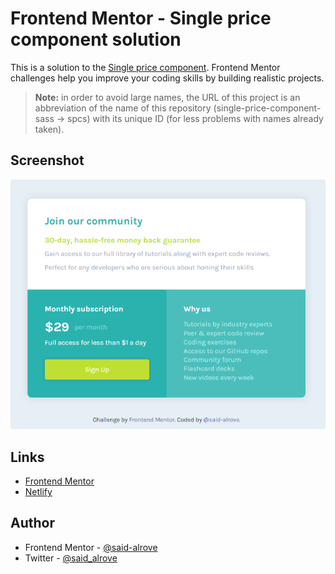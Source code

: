 # Frontend Mentor - Single price component solution

This is a solution to the [Single price component](https://www.frontendmentor.io/challenges/single-price-grid-component-5ce41129d0ff452fec5abbbc/hub/single-price-component-71-patternsass-63HniM0Hd). Frontend Mentor challenges help you improve your coding skills by building realistic projects. 

> **Note:** in order to avoid large names, the URL of this project is an abbreviation of the name of this repository (single-price-component-sass -> spcs) with its unique ID (for less problems with names already taken).

## Screenshot

![](design/screenshot.png)

## Links

- [Frontend Mentor](https://www.frontendmentor.io/solutions/single-price-component-71-patternsass-63HniM0Hd)
- [Netlify](https://spcs-428342.netlify.app/)

## Author

- Frontend Mentor - [@said-alrove](https://www.frontendmentor.io/profile/said-alrove)
- Twitter - [@said_alrove](https://twitter.com/said_alrove)

